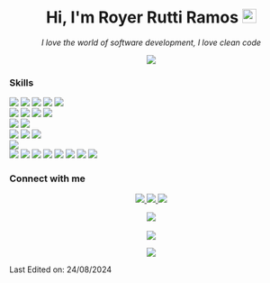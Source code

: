 <h1 align="center">Hi, I'm Royer Rutti Ramos <img src="https://media2.giphy.com/media/QssGEmpkyEOhBCb7e1/giphy.gif?cid=ecf05e47a0n3gi1bfqntqmob8g9aid1oyj2wr3ds3mg700bl&rid=giphy.gif" width ="25"></h1>

<div align="center">

_I love the world of software development, I love clean code_

</div>
<p align="center">
  <a href="https://github.com/wizardrevenge"><img src="https://readme-typing-svg.herokuapp.com?font=Time+New+Roman&color=%23C8BE25&size=25&center=true&vCenter=true&width=600&height=100&lines=Software+Engineer;Royer+Rutti+Ramos;wizardrevenge;2+years+of+experience"></a>
</p>
<h3 align="left">Skills</h3>
<p>
    <img src="https://img.shields.io/badge/html5-%23E34F26.svg?&logo=html5&logoColor=white">
    <img src="https://img.shields.io/badge/css3-%231572B6.svg?logo=css3&logoColor=white">
    <img src="https://img.shields.io/badge/JavaScript-F7DF1E?logo=javascript&logoColor=black">
    <img src="https://img.shields.io/badge/TypeScript-007ACC?logo=typescript&logoColor=white">
    <img src="https://img.shields.io/badge/PHP-777BB4?logo=php&logoColor=white" >
    <br>
    <img src="https://img.shields.io/badge/next%20js-000000?&logo=nextdotjs&logoColor=white">
    <img src="https://img.shields.io/badge/React-%2320232a.svg?&logo=react&logoColor=%2361DAFB">
    <img src="https://img.shields.io/badge/React_Native-%2320232a.svg?&logo=react&logoColor=%2361DAFB">
    <img src="https://img.shields.io/badge/Expo-1B1F23?&logo=expo&logoColor=white">
    <br>
    <img src="https://img.shields.io/badge/Laravel-FF2D20?&logo=laravel&logoColor=white">
    <img src="https://img.shields.io/badge/Express%20js-000000?&logo=express&logoColor=white" >
    <br>
    <img src="https://img.shields.io/badge/Node%20js-339933?&logo=nodedotjs&logoColor=white">
    <img src="https://img.shields.io/badge/npm-CB3837?&logo=npm&logoColor=white">
    <img src="https://img.shields.io/badge/pnpm-yellow?&logo=pnpm&logoColor=white">
    <br>
    <img src="https://img.shields.io/badge/Tailwind-06B6D4.svg?&logo=tailwindcss&logoColor=white">
    <br>
    <img src="https://img.shields.io/badge/Postman-FF6C37?&logo=postman&logoColor=white">
    <img src="https://img.shields.io/badge/GIT-f05639.svg?&logo=git&logoColor=white">
    <img src="https://img.shields.io/badge/eslint-3A33D1?&logo=eslint&logoColor=white">
    <img src="https://img.shields.io/badge/Amazon_AWS-FF9900?&logo=amazonaws&logoColor=white">
    <img src="https://img.shields.io/badge/Vercel-000000?&logo=vercel&logoColor=white">
    <img src="https://img.shields.io/badge/MySQL-005C84?&logo=mysql&logoColor=white">
    <img src="https://img.shields.io/badge/Supabase-181818?&logo=supabase&logoColor=white">
    <img src="https://img.shields.io/badge/PostgreSQL-316192?&logo=postgresql&logoColor=white">
    <br>
</p>

<h3 align="left">Connect with me</h3>
<p align="center">
<a href="https://twitter.com/RoyerRutti">
<img src="https://img.shields.io/badge/Twitter-1DA1F2?&logo=twitter&logoColor=white">
</a>
<a href="https://www.linkedin.com/in/royer-rutti-ramos-0219b114b/">
<img src="https://img.shields.io/badge/LinkedIn-0077B5?&logo=linkedin&logoColor)]">
</a>
<a href="mailto:ruttiramosroyer@gmail.com">
<img src="https://img.shields.io/badge/Gmail-D14836?&logo=gmail&logoColor=white">
</a>
</p>

<p align="center">
    <img src="https://github-readme-streak-stats.herokuapp.com/?user=wizardrevenge&theme=radical&hide_border=false"><br/><br/>
    <img src="https://github-readme-stats.vercel.app/api/top-langs/?username=wizardrevenge&theme=radical&hide_border=false&include_all_commits=true&count_private=false&layout=compact"><br/>
</p>

<div align="center">

[![](https://visitcount.itsvg.in/api?id=wizardrevenge&icon=3&color=0)](https://visitcount.itsvg.in)

</div>

Last Edited on: 24/08/2024
